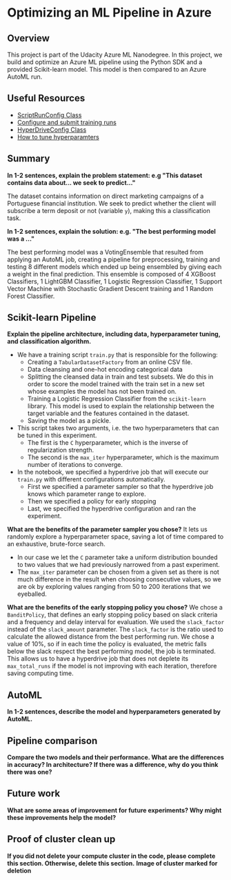 # Optimizing an ML Pipeline in Azure

## Overview
This project is part of the Udacity Azure ML Nanodegree.
In this project, we build and optimize an Azure ML pipeline using the Python SDK and a provided Scikit-learn model.
This model is then compared to an Azure AutoML run.

## Useful Resources
- [ScriptRunConfig Class](https://docs.microsoft.com/en-us/python/api/azureml-core/azureml.core.scriptrunconfig?view=azure-ml-py)
- [Configure and submit training runs](https://docs.microsoft.com/en-us/azure/machine-learning/how-to-set-up-training-targets)
- [HyperDriveConfig Class](https://docs.microsoft.com/en-us/python/api/azureml-train-core/azureml.train.hyperdrive.hyperdriveconfig?view=azure-ml-py)
- [How to tune hyperparamters](https://docs.microsoft.com/en-us/azure/machine-learning/how-to-tune-hyperparameters)


## Summary
**In 1-2 sentences, explain the problem statement: e.g "This dataset contains data about... we seek to predict..."**

The dataset contains information on direct marketing campaigns of a Portuguese financial institution. We seek to predict whether the client will subscribe a term deposit or not (variable `y`), making this a classification task.

**In 1-2 sentences, explain the solution: e.g. "The best performing model was a ..."**

The best performing model was a VotingEnsemble that resulted from applying an AutoML job, creating a pipeline for preprocessing, training and testing 8 different models which ended up being ensembled by giving each a weight in the final prediction. This ensemble is composed of 4 XGBoost Classifiers, 1 LightGBM Classifier, 1 Logistic Regression Classifier, 1 Support Vector Machine with Stochastic Gradient Descent training and 1 Random Forest Classifier.

## Scikit-learn Pipeline
**Explain the pipeline architecture, including data, hyperparameter tuning, and classification algorithm.**
* We have a training script `train.py` that is responsible for the following:
  * Creating a `TabularDatasetFactory` from an online CSV file.
  * Data cleansing and one-hot encoding categorical data
  * Splitting the cleansed data in train and test subsets. We do this in order to score the model trained with the train set in a new set whose examples the model has not been trained on.
  * Training a Logistic Regression Classifier from the `scikit-learn` library. This model is used to explain the relationship between the target variable and the features contained in the dataset.
  * Saving the model as a pickle.
* This script takes two arguments, i.e. the two hyperparameters that can be tuned in this experiment.
  * The first is the `C` hyperparameter, which is the inverse of regularization strength.
  * The second is the `max_iter` hyperparameter, which is the maximum number of iterations to converge.
* In the notebook, we specified a hyperdrive job that will execute our `train.py` with different configurations automatically.
  * First we specified a parameter sampler so that the hyperdrive job knows which parameter range to explore.
  * Then we specified a policy for early stopping
  * Last, we specified the hyperdrive configuration and ran the experiment.

**What are the benefits of the parameter sampler you chose?**
It lets us randomly explore a hyperparameter space, saving a lot of time compared to an exhaustive, brute-force search.
* In our case we let the `C` parameter take a uniform distribution bounded to two values that we had previously narrowed from a past experiment.
* The `max_iter` parameter can be chosen from a given set as there is not much difference in the result when choosing consecutive values, so we are ok by exploring values ranging from 50 to 200 iterations that we eyeballed.

**What are the benefits of the early stopping policy you chose?**
We chose a `BanditPolicy`, that defines an early stopping policy based on slack criteria and a frequency and delay interval for evaluation.
We used the `slack_factor` instead of the `slack_amount` parameter. The `slack_factor` is the ratio used to calculate the allowed distance from the best performing run. We chose a value of 10%, so if in each time the policy is evaluated, the metric falls below the slack respect the best performing model, the job is terminated. This allows us to have a hyperdrive job that does not deplete its `max_total_runs` if the model is not improving with each iteration, therefore saving computing time.

## AutoML
**In 1-2 sentences, describe the model and hyperparameters generated by AutoML.**

## Pipeline comparison
**Compare the two models and their performance. What are the differences in accuracy? In architecture? If there was a difference, why do you think there was one?**

## Future work
**What are some areas of improvement for future experiments? Why might these improvements help the model?**

## Proof of cluster clean up
**If you did not delete your compute cluster in the code, please complete this section. Otherwise, delete this section.**
**Image of cluster marked for deletion**
